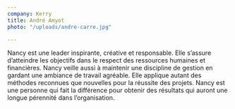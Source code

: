 ```yaml
---
company: Kerry
title: André Amyot
photo: "/uploads/andre-carre.jpg"

---
```

Nancy est une leader inspirante, créative et responsable. Elle s’assure d’atteindre les objectifs dans le respect des ressources humaines et financières. Nancy veille aussi à maintenir une discipline de gestion en gardant une ambiance de travail agréable. Elle applique autant des méthodes reconnues que nouvelles pour la réussite des projets. Nancy est une personne qui fait la différence pour obtenir des résultats qui auront une longue pérennité dans l’organisation.